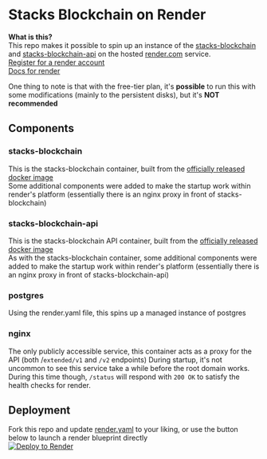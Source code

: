 # Stacks Blockchain on Render

**What is this?**\
This repo makes it possible to spin up an instance of the [stacks-blockchain](https://github.com/blockstack/stacks-blockchain) and [stacks-blockchain-api](https://github.com/hirosystems/stacks-blockchain-api) on the hosted [render.com](https://render.com) service. \
[Register for a render account](https://dashboard.render.com/register) \
[Docs for render](https://render.com/docs)


One thing to note is that with the free-tier plan, it's **possible** to run this with some modifications (mainly to the persistent disks), but it's **NOT recommended**



## Components
### stacks-blockchain
This is the stacks-blockchain container, built from the [officially released docker image](https://hub.docker.com/r/blockstack/stacks-blockchain/tags) \
Some additional components were added to make the startup work within render's platform (essentially there is an nginx proxy in front of stacks-blockchain)


### stacks-blockchain-api
This is the stacks-blockchain API container, built from the [officially released docker image](https://hub.docker.com/r/hirosystems/stacks-blockchain-api/tags) \
As with the stacks-blockchain container, some additional components were added to make the startup work within render's platform (essentially there is an nginx proxy in front of stacks-blockchain-api)


### postgres
Using the render.yaml file, this spins up a managed instance of postgres

### nginx
The only publicly accessible service, this container acts as a proxy for the API (both /`extended/v1` and `/v2` endpoints)
During startup, it's not uncommon to see this service take a while before the root domain works.  \
During this time though, `/status` will respond with `200 OK` to satisfy the health checks for render. 

## Deployment
Fork this repo and update [render.yaml](./render.yaml) to your liking, or use the button below to launch a render blueprint directly \
[![Deploy to Render](https://render.com/images/deploy-to-render-button.svg)](https://render.com/deploy?repo=https://github.com/wileyj/render-stacks&branch=mainnet)

